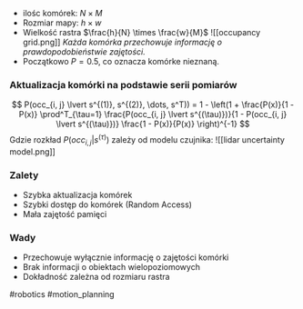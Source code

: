 - ilośc komórek: $N \times M$
- Rozmiar mapy: $h \times w$
- Wielkość rastra $\frac{h}{N} \times \frac{w}{M}$
![[occupancy grid.png]]
*Każda komórka przechowuje informację o prawdopodobieństwie zajętości.*
- Początkowo $P = 0.5$, co oznacza komórke nieznaną.
### Aktualizacja komórki na podstawie serii pomiarów
$$
P(occ_{i, j} \lvert s^{(1)}, s^{(2)}, \dots, s^T)) = 
1 - \left(1 + \frac{P(x)}{1 - P(x)} \prod^T_{\tau=1}
\frac{P(occ_{i, j} \lvert s^{(\tau)})}{1 - P(occ_{i, j} \lvert s^{(\tau)})}
\frac{1 - P(x)}{P(x)} \right)^{-1}
$$
Gdzie rozkład $P(occ_{i, j} \lvert s^{(\tau)})$ zależy od modelu czujnika:
![[lidar uncertainty model.png]]

### Zalety
- Szybka aktualizacja komórek
- Szybki dostęp do komórek (Random Access)
- Mała zajętość pamięci
### Wady
- Przechowuje wyłącznie informację o zajętości komórki
- Brak informacji o obiektach wielopoziomowych
- Dokładność zależna od rozmiaru rastra

#robotics #motion_planning
